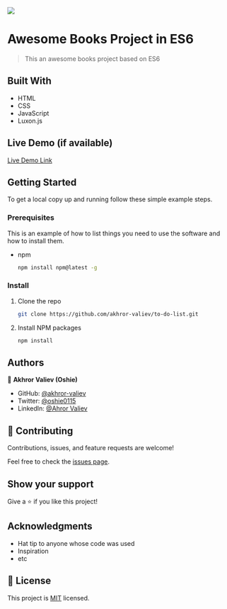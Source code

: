 ![](https://img.shields.io/badge/Microverse-blueviolet)

# Awesome Books Project in ES6

> This an awesome books project based on ES6

## Built With

- HTML
- CSS
- JavaScript
- Luxon.js

## Live Demo (if available)

[Live Demo Link](https://akhror-valiev.github.io/awesome-books-in-ES6/)

## Getting Started

To get a local copy up and running follow these simple example steps.

### Prerequisites

This is an example of how to list things you need to use the software and how to install them.

- npm
  ```sh
  npm install npm@latest -g
  ```

### Install

1. Clone the repo
   ```sh
   git clone https://github.com/akhror-valiev/to-do-list.git
   ```
2. Install NPM packages
   ```sh
   npm install
   ```

## Authors

👤 **Akhror Valiev (Oshie)**

- GitHub: [@akhror-valiev](https://github.com/akhror-valiev)
- Twitter: [@oshie0115](https://twitter.com/oshie0115)
- LinkedIn: [@Ahror Valiev](https://www.linkedin.com/in/ahror-valiev-9141911b8/)

## 🤝 Contributing

Contributions, issues, and feature requests are welcome!

Feel free to check the [issues page](../../issues/).

## Show your support

Give a ⭐️ if you like this project!

## Acknowledgments

- Hat tip to anyone whose code was used
- Inspiration
- etc

## 📝 License

This project is [MIT](./MIT.md) licensed.
